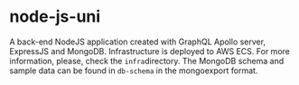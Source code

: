 # node-js-uni

A back-end NodeJS application created with GraphQL Apollo server, ExpressJS and MongoDB.
Infrastructure is deployed to AWS ECS. For more information, please, check the `infra`directory.
The MongoDB schema and sample data can be found in `db-schema` in the mongoexport format.
